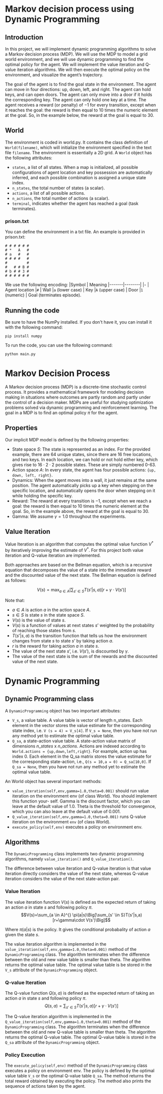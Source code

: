 # Markov decision process using Dynamic Programming

## Introduction
In this project, we will implement dynamic programming algorithms to solve a Markov decision process (MDP). We will use the MDP to model a grid world environment, and we will use dynamic programming to find the optimal policy for the agent. We will implement the value iteration and Q-value iteration algorithms. We will then execute the optimal policy on the environment, and visualize the agent’s trajectory.

The goal of the agent is to find the goal state in the environment. The agent can move in four directions: up, down, left, and right. The agent can hold keys, and can open doors. The agent can only move into a door if it holds the corresponding key. The agent can only hold one key at a time. The agent receives a reward (or penalty) of $−1$ for every transition, except when it reaches the goal: the reward is then equal to 10 times the numeric element at the goal. So, in the example below, the reward at the goal is equal to 30.

## World
The environment is coded in world.py. It contains the class definition of `World(filename)`, which will initialize the environment specified in the text file `filename`. The environment is essentially a 2D grid. A `World` object has the following attributes:
- `states`, a list of all states. When a map is initialized, all possible configurations of agent location and key possession are automatically inferred, and each possible combination is assigned a unique state index.
- `n_states`, the total number of states (a scalar).
- `actions`, a list of all possible actions.
- `n_actions`, the total number of actions (a scalar).
- `terminal`, indicates whether the agent has reached a goal (task terminates).

### prison.txt
You can define the environment in a txt file. An example is provided in prison.txt:

    # # # # # #
    # *   A   # 
    # a   #   #
    # # # #   # 
    #         #
    #   # # B #
    # b # # 3 #
    # # # # # #

We use the following encoding:
|Symbol | Meaning
|-------|--------|
|`⋆`              | Agent location
|`#`             | Wall
|`a` (lower case) | Key
|`A` (upper case) | Door
|`1` (numeric)    | Goal (terminates episode).

## Running the code
Be sure to have the NumPy installed. If you don't have it, you can install it with the following command:

    pip install numpy

To run the code, you can use the following command:
    
    python main.py

# Markov Decision Process 
A Markov decision process (MDP) is a discrete-time stochastic control process. It provides a mathematical framework for modeling decision making in situations where outcomes are partly random and partly under the control of a decision maker. MDPs are useful for studying optimization problems solved via dynamic programming and reinforcement learning. The goal in a MDP is to find an optimal policy $\pi$ for the agent.

## Properties
Our implicit MDP model is defined by the following properties:
- State space $S$: The state is represented as an index. For the provided example, there are 64 unique states, since there are 16 free locations, and two keys. In each location, we can hold or not hold either key, which gives rise to $16 \cdot 2 \cdot 2$ possible states. These are simply numbered 0-63.
- Action space $A$: In every state, the agent has four possible actions: `{up, down, left, right}`.
- Dynamics: When the agent moves into a wall, it just remains at the same position. The agent automatically picks up a key when stepping on the specific location, and automatically opens the door when stepping on it while holding the specific key.
- Reward: The reward at every transition is −1, except when we reach a goal: the reward is then equal to 10 times the numeric element at the goal. So, in the example above, the reward at the goal is equal to 30.
- Gamma: We assume $\gamma = 1.0$ throughout the experiments.

## Value Iteration
Value Iteration is an algorithm that computes the optimal value function $V^*$ by iteratively improving the estimate of $V^*$. For this project both value iteration and Q-value iteration are implemented. 

Both approaches are based on the Bellman equation, which is a recursive equation that decomposes the value of a state into the immediate reward and the discounted value of the next state. The Bellman equation is defined as follows:

$$V(s)=\max_{a \in A}\Big[\sum_{s' \in S}T(s'|s,a)[r+\gamma\cdot V(s')\Big]$$

Note that:
- $a \in A$ is action $a$ in the action space $A$.
- $s \in S$ is state $s$ in the state space $S$.
- $V(s)$ is the value of state $s$.
- $V(s)$ is a function of values at next states $s’$ weighted by the probability of reaching those states from $s$.
- $T(s’|s,a)$ is the transition function that tells us how the environment changes from state $s$ to state $s’$ by taking action $a$.
- $r$ is the reward for taking action $a$ in state $s$.
- The value of the next state $s’$, i.e. $V(s')$, is discounted by $\gamma$. 
- The value of the next state is the sum of the rewards and the discounted value of the next state.

# Dynamic Programming

## Dynamic Programming class
A `DynamicProgramming` object has two important attributes:
- `V_s`, a value table. A value table is vector of length n_states. Each element in the vector stores the value estimate for the corresponding state index, i.e. `V (s = 4) = V_s[4]`. If `V_s = None`, then you have not run any method yet to estimate the optimal value table.
- `Q_sa`, a state-action value table. A state-action value matrix of dimensions $n\_states$ x $n\_actions$. Actions are indexed according to `World.actions = {up,down,left,right}`. For example, action up has index 0. Each element in the Q_sa matrix stores the value estimate for the corresponding state-action, i.e., `Q(s = 10,a = 0) = Q_sa[10,0]`. If `Q_sa = None`, then you have not run any method yet to estimate the optimal value table.

An World object has several important methods:
- `value_iteration(self,env,gamma=1.0,theta=0.001)` should run value iteration on the environment env (of class World). You should implement this function your- self. Gamma is the discount factor, which you can leave at the default value of $1.0$. Theta is the threshold for convergence, which you can also leave at the default value of $0.001$.
- `Q_value_iteration(self,env,gamma=1.0,theta=0.001)` runs Q-value iteration on the environment `env` (of class World).
- `execute_policy(self,env)` executes a policy on environment env.

## Algorithms
The `DynamicProgramming` class implements two dynamic programming algorithms, namely `value_iteration()` and `Q_value_iteration()`.

The difference between value iteration and Q-value iteration is that value iteration directly considers the value of the next state, whereas Q-value iteration considers the value of the next state-action pair.

### Value Iteration
The value iteration function $V(s)$ is defined as the expected return of taking an action $a$ in state $s$ and following policy $\pi$.
$$V(s)=\sum_{a \in A}^{} \pi(a|s)\Big[\sum_{s' \in S}T(s'|s,a)[r+\gamma\cdot V(s')\Big]$$

Where $π(a|s)$ is the policy. It gives the conditional probabality of action $a$ given the state $s$.

The value iteration algorithm is implemented in the `value_iteration(self,env,gamma=1.0,theta=0.001)` method of the `DynamicProgramming` class. The algorithm terminates when the difference between the old and new value table is smaller than theta. The algorithm returns the optimal value table. The optimal value table is be stored in the `V_s` attribute of the `DynamicProgramming` object.

### Q-value Iteration
The Q-value function $Q(s,a)$ is defined as the expected return of taking an action $a$ in state $s$ and following policy $\pi$.
$$Q(s,a)=\sum_{s' \in S}T(s'|s,a)[r+\gamma\cdot V(s')]$$

The Q-value iteration algorithm is implemented in the `Q_value_iteration(self,env,gamma=1.0,theta=0.001)` method of the `DynamicProgramming` class. The algorithm terminates when the difference between the old and new Q-value table is smaller than theta. The algorithm returns the optimal Q-value table. The optimal Q-value table is stored in the `Q_sa` attribute of the `DynamicProgramming` object.

### Policy Execution

The `execute_policy(self,env)` method of the `DynamicProgramming` class executes a policy on environment env. The policy is defined by the optimal value table `V_s` or the optimal Q-value table `Q_sa`. The method returns the total reward obtained by executing the policy. The method also prints the sequence of actions taken by the agent.
